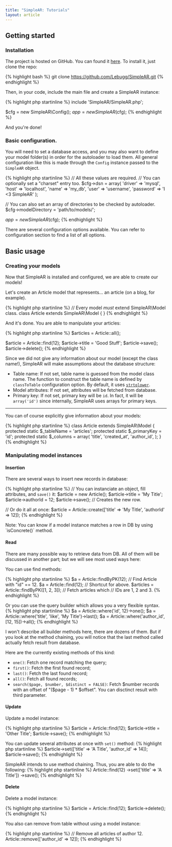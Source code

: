 ```yaml
---
title: "SimpleAR: Tutorials"
layout: article
---
```


## Getting started

### Installation

The project is hosted on GitHub. You can found it
[here](https://github.com/Lebugg/SimpleAR.git). To install it, just clone the
repo:

{% highlight bash %}
git clone https://github.com/Lebugg/SimpleAR.git
{% endhighlight %}

Then, in your code, include the main file and create a SimpleAR instance:

{% highlight php startinline %}
include 'SimpleAR/SimpleAR.php';

$cfg = new SimpleAR\Config();
$app = new SimpleAR($cfg);
{% endhighlight %}

And you're done!

### Basic configuration.

You will need to set a database access, and you may also want to define your
model folder(s) in order for the autoloader to load them. All general
configuration like this is made through the `Config` instance passed to the
`SimpleAR` object.

{% highlight php startinline %}
// All these values are required.
// You can optionally set a "charset" entry too.
$cfg->dsn = array(
    'driver'   => 'mysql',
    'host'     => 'localhost',
    'name'     => 'my_db',
    'user'     => 'username',
    'password' => 'I <3 SimpleAR'
);

// You can also set an array of directories to be checked by autoloader.
$cfg->modelDirectory = 'path/to/models/';

$app = new SimpleAR($cfg);
{% endhighlight %}

There are several configuration options available. You can refer to
configuration section to find a list of all options.

## Basic usage

### Creating your models

Now that SimpleAR is installed and configured, we are able to create our models!

Let's create an Article model that represents... an article (on a blog, for
example).

{% highlight php startinline %}
// Every model *must* extend SimpleAR\Model class.
class Article extends SimpleAR\Model
{
}
{% endhighlight %}

And it's done. You are able to manipulate your articles:

{% highlight php startinline %}
$articles = Article::all();

$article = Article::find(12);
$article->title = 'Good Stuff';
$article->save();
$article->delete();
{% endhighlight %}

Since we did not give any information about our model (except the class name!),
SimpleAR will make assumptions about the database structure:

 * Table name: If not set, table name is guessed from the model class
name. The function to construct the table name is defined by `classToTable`
configuration option. By default, it uses
[`strtolower`](http://php.net/manual/function.strtolower.php).
 * Model attributes: If not set, attributes will be fetched from database.
 * Primary key: If not set, primary key will be `id`. In fact, it will be
`array('id')` since internally, SimpleAR uses arrays for primary keys.

* * *

You can of course explicitly give information about your models:

{% highlight php startinline %}
class Article extends SimpleAR\Model
{
    protected static $_tableName = 'articles';
    protected static $_primaryKey = 'id';
    protected static $_columns = array(
        'title',
        'created_at',
        'author_id',
    );
}
{% endhighlight %}

### Manipulating model instances

#### Insertion

There are several ways to insert new records in database:

{% highlight php startinline %}
// You can instanciate an object, fill attributes, and `save()` it:
$article = new Article();
$article->title = 'My Title';
$article->authorId = 12;
$article->save(); // Creates the new row.

// Or do it all at once:
$article = Article::create(['title' => 'My Title', 'authorId' => 12]);
{% endhighlight %}

<p class="alert alert-warning">
    Note: You can know if a model instance matches a row in DB by using
    `isConcrete()` method.
</p>

#### Read

There are many possible way to retrieve data from DB. All of them will be
discussed in another part; but we will see most used ways here:

You can use find methods:

{% highlight php startinline %}
$a = Article::findByPK(12); // Find Article with "id" == 12.
$a = Article::find(12); // Shortcut for above.
$articles = Article::findByPK([1, 2, 3]); // Fetch articles which
                                          // IDs are 1, 2 and 3.
{% endhighlight %}

Or you can use the query builder which allows you a very flexible syntax.
{% highlight php startinline %}
$a = Article::where('id', 12)->one();
$a = Article::where('title', 'like', 'My Title')->last();
$a = Article::where('author_id', [12, 15])->all();
{% endhighlight %}

I won't describe all builder methods here, there are dozens of them. But if you
look at the method chaining, you will notice that the last method called
actually fetch result from database.

Here are the currently existing methods of this kind:

* `one()`: Fetch one record matching the query;
* `first()`: Fetch the first found record;
* `last()`: Fetch the last found record;
* `all()`: Fetch all found records;
* `search($page, $number, $distinct = FALSE)`: Fetch $number records with an offset of "($page - 1) *
$offset". You can disctinct result with third parameter.

#### Update

Update a model instance:

{% highlight php startinline %}
$article = Article::find(12);
$article->title = 'Other Title';
$article->save();
{% endhighlight %}

You can update several attributes at once with `set()` method:
{% highlight php startinline %}
$article->set(['title' => 'A Title', 'author_id' => 14]);
$article->save();
{% endhighlight %}

SimpleAR intends to use method chaining. Thus, you are able to do the following:
{% highlight php startinline %}
Article::find(12)
    ->set(['title' => 'A Title'])
    ->save();
{% endhighlight %}

#### Delete

Delete a model instance:

{% highlight php startinline %}
$article = Article::find(12);
$article->delete();
{% endhighlight %}

You also can remove from table without using a model instance:

{% highlight php startinline %}
// Remove all articles of author 12.
Article::remove(['author_id' => 12]);
{% endhighlight %}

